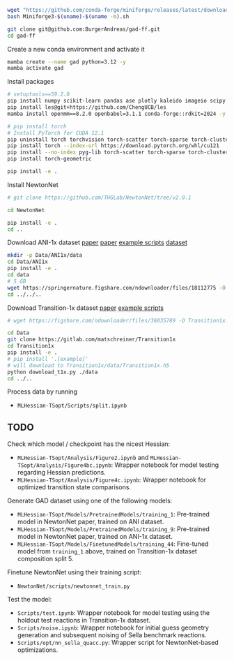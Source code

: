 

```bash
wget "https://github.com/conda-forge/miniforge/releases/latest/download/Miniforge3-$(uname)-$(uname -m).sh"
bash Miniforge3-$(uname)-$(uname -m).sh
```

```bash
git clone git@github.com:BurgerAndreas/gad-ff.git
cd gad-ff
```


Create a new conda environment and activate it
```bash
mamba create --name gad python=3.12 -y
mamba activate gad
```

Install packages
```bash
# setuptools==59.2.0
pip install numpy scikit-learn pandas ase plotly kaleido imageio scipy matplotlib seaborn black tqdm joblib einops ipykernel toml omegaconf nbformat nglview py3Dmol hydra-core==1.* wandb
pip install les@git+https://github.com/ChengUCB/les
mamba install openmm==8.2.0 openbabel=3.1.1 conda-forge::rdkit=2024 -y

# pip install torch
# Install PyTorch for CUDA 12.1
pip uninstall torch torchvision torch-scatter torch-sparse torch-cluster torch-spline-conv torch-geometric -y
pip install torch --index-url https://download.pytorch.org/whl/cu121
pip install --no-index pyg-lib torch-scatter torch-sparse torch-cluster torch-spline-conv -f https://data.pyg.org/whl/torch-2.5.1+cu121.html
pip install torch-geometric

pip install -e .
```

Install NewtonNet
```bash
# git clone https://github.com/THGLab/NewtonNet/tree/v2.0.1

cd NewtonNet

pip install -e .
cd ..
```

Download ANI-1x dataset
[paper](https://pubs.aip.org/aip/jcp/article/148/24/241733/963478/Less-is-more-Sampling-chemical-space-with-active)
[paper](https://www.nature.com/articles/s41597-020-0473-z)
[example scripts](https://github.com/aiqm/ANI1x_datasets)
[dataset](https://springernature.figshare.com/articles/dataset/ANI-1x_Dataset_Release/10047041?backTo=%2Fcollections%2FThe_ANI-1ccx_and_ANI-1x_data_sets_coupled-cluster_and_density_functional_theory_properties_for_molecules%2F4712477&file=18112775)
```bash
mkdir -p Data/ANI1x/data
cd Data/ANI1x
pip install -e .
cd data
# 5 GB
wget https://springernature.figshare.com/ndownloader/files/18112775 -O ani1x-release.h5
cd ../../..
```

Download Transition-1x dataset 
[paper](https://www.nature.com/articles/s41597-022-01870-w)
[example scripts](https://gitlab.com/matschreiner/Transition1x)
```bash
# wget https://figshare.com/ndownloader/files/36035789 -O Transition1x.h5

cd Data
git clone https://gitlab.com/matschreiner/Transition1x
cd Transition1x
pip install -e .
# pip install '.[example]'
# will download to Transition1x/data/Transition1x.h5
python download_t1x.py ./data
cd ../..
```

Process data by running
- `MLHessian-TSopt/Scripts/split.ipynb`

## TODO

Check which model / checkpoint has the nicest Hessian:
- `MLHessian-TSopt/Analysis/Figure2.ipynb` and `MLHessian-TSopt/Analysis/Figure4bc.ipynb`: Wrapper notebook for model testing regarding Hessian predictions.
- `MLHessian-TSopt/Analysis/Figure4c.ipynb`: Wrapper notebook for optimized transition state comparisons.

Generate GAD dataset using one of the following models:
- `MLHessian-TSopt/Models/PretrainedModels/training_1`: Pre-trained model in NewtonNet paper, trained on ANI dataset.
- `MLHessian-TSopt/Models/PretrainedModels/training_9`: Pre-trained model in NewtonNet paper, trained on ANI-1x dataset.
- `MLHessian-TSopt/Models/FinetunedModels/training_44`: Fine-tuned model from `training_1` above, trained on Transition-1x dataset composition split 5.

Finetune NewtonNet using their training script:
- `NewtonNet/scripts/newtonnet_train.py`

Test the model:
- `Scripts/test.ipynb`: Wrapper notebook for model testing using the holdout test reactions in Transition-1x dataset.
- `Scripts/noise.ipynb`: Wrapper notebook for initial guess geometry generation and subsequent noising of Sella benchmark reactions.
- `Scripts/opt/nn_sella_quacc.py`: Wrapper script for NewtonNet-based optimizations.